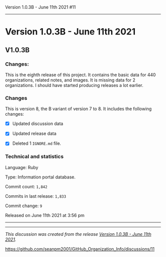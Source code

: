 Version 1.0.3B - June 11th 2021 #11 

***

# Version 1.0.3B - June 11th 2021

## V1.0.3B

### Changes:

This is the eighth release of this project. It contains the basic data for 440 organizations, <!-- (fork count minus 2) !--> related notes, and images. It is missing data for 2 organizations. I should have started producing releases a lot earlier.

### Changes

This is version 8, the B variant of version 7 to 8. It includes the following changes:

- [x] Updated discussion data

- [x] Updated release data

- [x] Deleted 1 `IGNORE.md` file.

### Technical and statistics

Language: Ruby

Type: Information portal database.

Commit count: `1,842`

Commits in last release: `1,833`

Commit change: `9`

Released on June 11th 2021 at 3:56 pm

***


<hr /><em>This discussion was created from the release <a href='https://github.com/seanpm2001/GitHub_Organization_Info/releases/tag/V1.0.3B'>Version 1.0.3B - June 11th 2021</a>.</em>

https://github.com/seanpm2001/GitHub_Organization_Info/discussions/11
